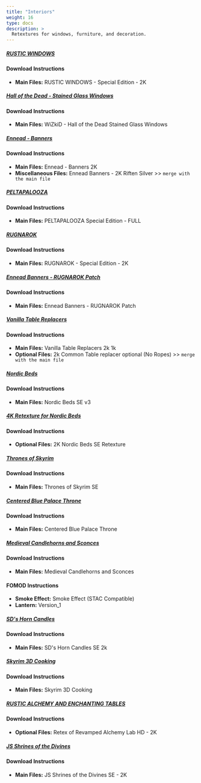```yaml
---
title: "Interiors"
weight: 16
type: docs
description: >
  Retextures for windows, furniture, and decoration.
---
```


##### [RUSTIC WINDOWS](https://www.nexusmods.com/skyrimspecialedition/mods/1937?tab=files)

#### Download Instructions

* **Main Files:** RUSTIC WINDOWS - Special Edition - 2K

##### [Hall of the Dead - Stained Glass Windows](https://www.nexusmods.com/skyrimspecialedition/mods/30066?tab=files)

#### Download Instructions

* **Main Files:** WiZkiD - Hall of the Dead Stained Glass Windows

##### [Ennead - Banners](https://www.nexusmods.com/skyrimspecialedition/mods/10564?tab=files)

#### Download Instructions

* **Main Files:** Ennead - Banners 2K
* **Miscellaneous Files:** Ennead Banners - 2K Riften Silver >> `merge with the main file`

##### [PELTAPALOOZA](https://www.nexusmods.com/skyrimspecialedition/mods/5442?tab=files)

#### Download Instructions

* **Main Files:** PELTAPALOOZA Special Edition - FULL

##### [RUGNAROK](https://www.nexusmods.com/skyrimspecialedition/mods/5436?tab=files)

#### Download Instructions

* **Main Files:** RUGNAROK - Special Edition - 2K

##### [Ennead Banners - RUGNAROK Patch](https://www.nexusmods.com/skyrimspecialedition/mods/9951?tab=files)

#### Download Instructions

* **Main Files:** Ennead Banners - RUGNAROK Patch

##### [Vanilla Table Replacers](https://www.nexusmods.com/skyrimspecialedition/mods/33041?tab=files)

#### Download Instructions

* **Main Files:** Vanilla Table Replacers 2k 1k
* **Optional Files:** 2k Common Table replacer optional (No Ropes) >> `merge with the main file`

##### [Nordic Beds](https://www.nexusmods.com/skyrimspecialedition/mods/38733?tab=files)

#### Download Instructions

* **Main Files:** Nordic Beds SE v3

##### [4K Retexture for Nordic Beds](https://www.nexusmods.com/skyrimspecialedition/mods/39007?tab=files)

#### Download Instructions

* **Optional Files:** 2K Nordic Beds SE Retexture

##### [Thrones of Skyrim](https://www.nexusmods.com/skyrimspecialedition/mods/41198?tab=files)

#### Download Instructions

* **Main Files:** Thrones of Skyrim SE

##### [Centered Blue Palace Throne](https://www.nexusmods.com/skyrimspecialedition/mods/39943?tab=files)

#### Download Instructions

- **Main Files:** Centered Blue Palace Throne

##### [Medieval Candlehorns and Sconces](https://www.nexusmods.com/skyrimspecialedition/mods/24324?tab=files)

#### Download Instructions

* **Main Files:** Medieval Candlehorns and Sconces

#### FOMOD Instructions

* **Smoke Effect:** Smoke Effect (STAC Compatible)
* **Lantern:** Version_1

##### [SD's Horn Candles](https://www.nexusmods.com/skyrimspecialedition/mods/40192?tab=files)

#### Download Instructions

- **Main Files:** SD's Horn Candles SE 2k

##### [Skyrim 3D Cooking](https://www.nexusmods.com/skyrimspecialedition/mods/23007?tab=files)

#### Download Instructions

* **Main Files:** Skyrim 3D Cooking

##### [RUSTIC ALCHEMY AND ENCHANTING TABLES](https://www.nexusmods.com/skyrim/mods/62328?tab=files)

#### Download Instructions

* **Optional Files:** Retex of Revamped Alchemy Lab HD - 2K

##### [JS Shrines of the Divines](https://www.nexusmods.com/skyrimspecialedition/mods/33394?tab=files)

#### Download Instructions

* **Main Files:** JS Shrines of the Divines SE - 2K